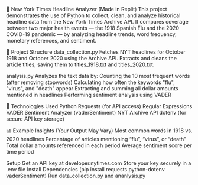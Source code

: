 📰 New York Times Headline Analyzer (Made in Replit)
This project demonstrates the use of Python to collect, clean, and analyze historical headline data from the New York Times Archive API. It compares coverage between two major health events — the 1918 Spanish Flu and the 2020 COVID-19 pandemic — by analyzing headline trends, word frequency, monetary references, and sentiment.

📁 Project Structure
data_collection.py
Fetches NYT headlines for October 1918 and October 2020 using the Archive API. Extracts and cleans the article titles, saving them to titles_1918.txt and titles_2020.txt.

analysis.py
Analyzes the text data by:
Counting the 10 most frequent words (after removing stopwords)
Calculating how often the keywords "flu", "virus", and "death" appear
Extracting and summing all dollar amounts mentioned in headlines
Performing sentiment analysis using VADER

🔧 Technologies Used
Python
Requests (for API access)
Regular Expressions
VADER Sentiment Analyzer (vaderSentiment)
NYT Archive API
dotenv (for secure API key storage)

📊 Example Insights (Your Output May Vary)
Most common words in 1918 vs. 2020 headlines
Percentage of articles mentioning “flu”, “virus”, or “death”
Total dollar amounts referenced in each period
Average sentiment score per time period

Setup
Get an API key at developer.nytimes.com
Store your key securely in a .env file
Install Dependencies (pip install requests python-dotenv vaderSentiment)
Run data_collection.py and ananlysis.py
